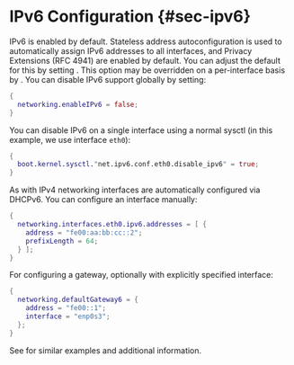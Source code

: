 # IPv6 Configuration {#sec-ipv6}

IPv6 is enabled by default. Stateless address autoconfiguration is used
to automatically assign IPv6 addresses to all interfaces, and Privacy
Extensions (RFC 4941) are enabled by default. You can adjust the default
for this by setting [](#opt-networking.tempAddresses). This option
may be overridden on a per-interface basis by
[](#opt-networking.interfaces._name_.tempAddress). You can disable
IPv6 support globally by setting:

```nix
{
  networking.enableIPv6 = false;
}
```

You can disable IPv6 on a single interface using a normal sysctl (in
this example, we use interface `eth0`):

```nix
{
  boot.kernel.sysctl."net.ipv6.conf.eth0.disable_ipv6" = true;
}
```

As with IPv4 networking interfaces are automatically configured via
DHCPv6. You can configure an interface manually:

```nix
{
  networking.interfaces.eth0.ipv6.addresses = [ {
    address = "fe00:aa:bb:cc::2";
    prefixLength = 64;
  } ];
}
```

For configuring a gateway, optionally with explicitly specified
interface:

```nix
{
  networking.defaultGateway6 = {
    address = "fe00::1";
    interface = "enp0s3";
  };
}
```

See [](#sec-ipv4) for similar examples and additional information.
